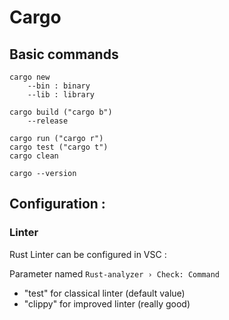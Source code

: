 # Cargo

## Basic commands
```
cargo new
    --bin : binary
    --lib : library
```

```
cargo build ("cargo b")
    --release
```

```
cargo run ("cargo r")
cargo test ("cargo t")
cargo clean
```

```
cargo --version
```


## Configuration :

### Linter

Rust Linter can be configured in VSC :

Parameter named `Rust-analyzer › Check: Command`

- "test" for classical linter (default value)
- "clippy" for improved linter (really good)
